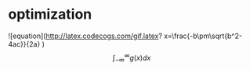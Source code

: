 # optimization  
![equation](http://latex.codecogs.com/gif.latex? x=\\frac{-b\\pm\\sqrt{b^2-4ac}}{2a}  )  
$$\int_{-\infty}^\infty g(x) dx$$ 

